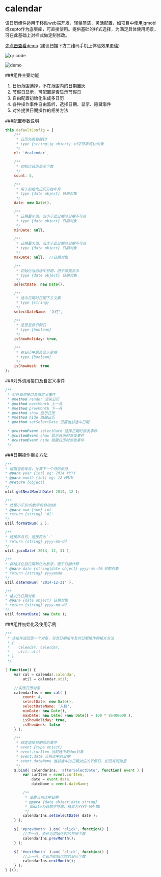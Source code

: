 calendar
======

该日历组件适用于移动web端开发，轻量简洁，灵活配置，如项目中使用jqmobi或zepto作为底层库，可直接使用。提供基础的样式选择，为满足具体使用场景，可在此基础上对样式做定制修改。

[先点击查看demo](http://zhangchen2397.github.io/calendar/demo/) (建议扫描下方二维码手机上体验效果更佳)

![qr code](http://zhangchen2397.github.io/calendar/demo/images/qr_code.png)

![demo](http://zhangchen2397.github.io/calendar/demo/images/demo.png)

###组件主要功能
1. 日历范围选择，不在范围内的日期置灰
2. 节假日显示，可配置是否显示节假日
3. 自由配置初始化生成多日历
4. 各种操作事件自由监听，选择日期、显示、隐藏事件
5. 对外提供日期操作的相关方法

###配置参数说明
```javascript
this.defaultConfig = {
    /**
     * 日历外层容器ID
     * type {string|jq object} id字符串或jq对象
     */
    el: '#calendar',

    /**
     * 初始化日历显示个数
     */
    count: 5,

    /**
     * 用于初始化日历开始年月
     * type {date object} 日期对象
     */
    date: new Date(),

    /**
     * 日期最小值，当小于此日期时日期不可点
     * type {date object} 日期对象
     */
    minDate: null,

    /**
     * 日期最大值，当大于此日期时日期不可点
     * type {date object} 日期对象
     */
    maxDate: null,  //日期对象

    /**
     * 初始化当前选中日期，用于高亮显示
     * type {date object} 日期对象
     */
    selectDate: new Date(),

    /**
     * 选中日期时日期下方文案
     * type {string}
     */
    selectDateName: '入住',

    /**
     * 是否显示节假日
     * type {boolean}
     */
    isShowHoliday: true,

    /**
     * 在日历中是否显示星期
     * type {boolean}
     */ 
    isShowWeek: true
};
```

###对外调用接口及自定义事件
```javascript
/**
 * 对外调用接口及自定义事件
 * @method render 渲染日历
 * @method nextMonth 上一月
 * @method prevMonth 下一月
 * @method show 显示日历
 * @method hide 隐藏日历
 * @method setSelectDate 设置当前选中日期

 * @customEvent selectDate 选择日期时派发事件
 * @customEvent show 显示日历时派发事件
 * @customEvent hide 隐藏日历时派发事件
 */
 ```

###日期操作相关方法
 ```javascript
 /**
 * 根据当前年月，计算下一个月的年月
 * @para year {int} eg: 2014 YYYY
 * @para month {int} eg: 12 MM/M
 * @return {object} 
 */
 util.getNextMonthDate( 2014, 12 );

/**
 * 处理小于10的数字前自动加0
 * @para num {num} int
 * return {string} '02'
 */
util.formatNum( 2 );

/**
 * 连接年月日，连接符为`-`
 * return {string} yyyy-mm-dd
 */
util.joinDate( 2014, 12, 31 );

/**
 * 将格式化后日期转化为数字，便于日期计算
 * @para date {string|date object} yyyy-mm-dd|日期对象
 * return {string} yyyymmdd
 */
util.dateToNum( '2014-12-31' ),

/**
 * 格式化日期对象
 * @para {date object} 日期对象
 * return {string} yyyy-mm-dd
 */
util.formatDate( new Date );
```

###组件初始化及使用示例
```javascript
/**
 * 该组件返回是一个对象，包含日期组件及对日期操作的相关方法
 * {
 *    calendar: calendar,
 *    util: util
 * }
 */

( function() {
    var cal = calendar.calendar,
        util = calendar.util;

    //实例日历对象
    calendarIns = new cal( {
        count: 4,
        selectDate: new Date(),
        selectDateName: '入住',
        minDate: new Date(),
        maxDate: new Date( +new Date() + 100 * 86400000 ),
        isShowHoliday: true,
        isShowWeek: false
    } );

    /**
     * 绑定选择日期后的事件
     * event {type object}
     * event.curItem 当前选中的dom对象
     * event.date 当前选中的日期
     * event.dateName 当前选中的日期对应的节假日，如没有则为空
     */
    $.bind( calendarIns, 'afterSelectDate', function( event ) {
        var curItem = event.curItem,
            date = event.date,
            dateName = event.dateName;

        /**
         * 设置当前选中日期
         * @para {date object|date string}
         * 如date为日期字符串，格式为YYYY-MM-DD
         */
        calendarIns.setSelectDate( date );
    } );

    $( '#prevMonth' ).on( 'click', function() {
        //下一月，步长为初始化时的日历个数
        calendarIns.prevMonth();
    } );

    $( '#nextMonth' ).on( 'click', function() {
        //上一月，步长为初始化时的日历个数
        calendarIns.nextMonth();
    } );
} )();
```
